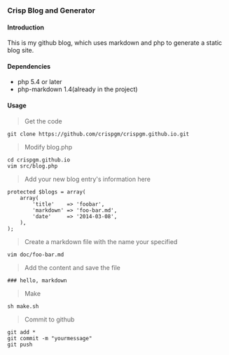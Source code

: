 ### Crisp Blog and Generator

#### Introduction

This is my github blog, which uses markdown and php to generate a static blog site.

#### Dependencies

* php 5.4 or later
* php-markdown 1.4(already in the project)

#### Usage

> Get the code

    git clone https://github.com/crispgm/crispgm.github.io.git

> Modify blog.php

    cd crispgm.github.io  
    vim src/blog.php

> Add your new blog entry's information here

    protected $blogs = array(  
        array(  
            'title'    => 'foobar',  
            'markdown' => 'foo-bar.md',  
            'date'     => '2014-03-08',  
        ),  
    );

> Create a markdown file with the name your specified
    
    vim doc/foo-bar.md

> Add the content and save the file

    ### hello, markdown

> Make

    sh make.sh

> Commit to github

    git add *  
    git commit -m "yourmessage"  
    git push

